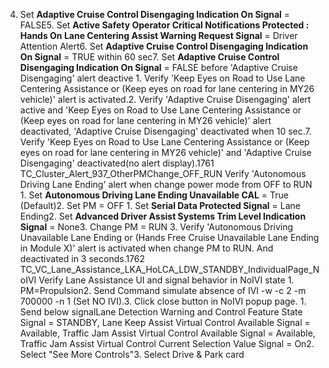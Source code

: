 4. Set **Adaptive Cruise Control Disengaging Indication On Signal** = FALSE5. Set **Active Safety Operator Critical Notifications Protected : Hands On Lane Centering Assist Warning Request Signal** = Driver Attention Alert6. Set **Adaptive Cruise Control Disengaging Indication On Signal** = TRUE within 60 sec7. Set **Adaptive Cruise Control Disengaging Indication On Signal** = FALSE before 'Adaptive Cruise Disengaging' alert deactive 1. Verify 'Keep Eyes on Road to Use Lane Centering Assistance or (Keep eyes on road for lane centering in MY26 vehicle)' alert is activated.2. Verify 'Adaptive Cruise Disengaging' alert active and 'Keep Eyes on Road to Use Lane Centering Assistance or (Keep eyes on road for lane centering in MY26 vehicle)' alert deactivated, 'Adaptive Cruise Disengaging' deactivated when 10 sec.7. Verify 'Keep Eyes on Road to Use Lane Centering Assistance or (Keep eyes on road for lane centering in MY26 vehicle)' and 'Adaptive Cruise Disengaging' deactivated(no alert display).1761 TC_Cluster_Alert_937_OtherPMChange_OFF_RUN Verify 'Autonomous Driving Lane Ending' alert when change power mode from OFF to RUN 1. Set **Autonomous Driving Lane Ending Unavailable CAL** = True (Default)2. Set PM = OFF 1. Set **Serial Data Protected Signal** = Lane Ending2. Set **Advanced Driver Assist Systems Trim Level Indication Signal** = None3. Change PM = RUN 3. Verify 'Autonomous Driving Unavailable Lane Ending or (Hands Free Cruise Unavailable Lane Ending in Module X)' alert is activated when change PM to RUN. And deactivated in 3 seconds.1762 TC_VC_Lane_Assistance_LKA_HoLCA_LDW_STANDBY_IndividualPage_NoIVI Verify Lane Assistance UI and signal behavior in NoIVI state 1. PM=Propulsion2. Send Command simulate absence of IVI -w -c 2 -m 700000 -n 1 (Set NO IVI).3. Click close button in NoIVI popup page. 1. Send below signalLane Detection Warning and Control Feature State Signal = STANDBY, Lane Keep Assist Virtual Control Available Signal = Available, Traffic Jam Assist Virtual Control Available Signal = Available, Traffic Jam Assist Virtual Control Current Selection Value Signal = On2. Select "See More Controls"3. Select Drive & Park card